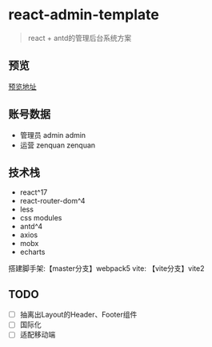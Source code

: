 # react-admin-template

> react + antd的管理后台系统方案

## 预览
[预览地址](https://react-admin-template.vercel.app/#/login)
## 账号数据
- 管理员 admin admin
- 运营 zenquan zenquan

## 技术栈
- react^17
- react-router-dom^4
- less
- css modules
- antd^4
- axios
- mobx
- echarts

搭建脚手架:【master分支】webpack5
vite: 【vite分支】vite2


## TODO
- [ ] 抽离出Layout的Header、Footer组件
- [ ] 国际化
- [ ] 适配移动端
